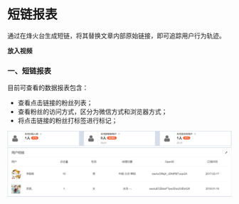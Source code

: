 # 短链报表

通过在烽火台生成短链，将其替换文章内部原始链接，即可追踪用户行为轨迹。

**放入视频**

### 一、短链报表

目前可查看的数据报表包含：

* 查看点击链接的粉丝列表；
* 查看粉丝的访问方式，区分为微信方式和浏览器方式；
* 将点击链接的粉丝打标签进行标记；

![](/assets/1516597792%281%29.png)![](/assets/1516586155%281%29.png)

